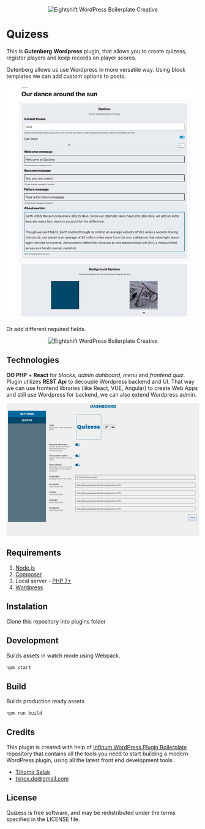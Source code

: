 <p align="center">
  <img alt="Eightshift WordPress Boilerplate Creative" src="packages/assets/quizess_frontend_quiz_640.gif"/>
</p>

# Quizess

This is **Gutenberg** **Wordpress** plugin, that allows you to create quizess, register players and keep records on player scores.

Gutenberg allows us use Wordpress in more versatile way. Using block templates we can add custom options to posts.

<p align="center">
  <img alt="Eightshift WordPress Boilerplate Creative" src="packages/assets/quizess_backend_options.png"/>
</p>


Or add different required fields.

<p align="center">
  <img alt="Eightshift WordPress Boilerplate Creative" src="packages/assets/quizess_backend_question.gif"/>
</p>


## Technologies
**OO PHP** + **React** for *blocks*, *admin dahboard*, *menu* and *frontend quiz*. Plugin utilizes **REST Api** to decouple Wordpress backend and UI. That way we can use frontend libraries (like React, VUE, Angular) to create Web Apps and still use Wordpress for backend, we can also extend Wordpress admin.

<p align="center">
  <img alt="Eightshift WordPress Boilerplate Creative" src="packages/assets/quizess_backend_dashboard.png"/>
</p>


## Requirements

1. [Node.js](https://nodejs.org/en/)
2. [Composer](https://getcomposer.org/)
3. Local server - [PHP 7+](http://www.php.net/)
4. [Wordpress](https://hr.wordpress.org/)

## Instalation

Clone this repository into plugins folder

## Development

Builds assets in watch mode using Webpack.

```bash
npm start
```

## Build

Builds production ready assets

```bash
npm run build
```


## Credits

This plugin is created with help of [Infinum WordPress Plugin Boilerplate](https://github.com/infinum/wp-boilerplate-plugin) repository that contains all the tools you need to start building a modern WordPress plugin, using all the latest front end development tools.

* [Tihomir Selak](www.tihomir-selak.from.hr)
* [tknox.de@gmail.com](tknox.de@gmail.com)

## License

Quizess is free software, and may be redistributed under the terms specified in the LICENSE file.
